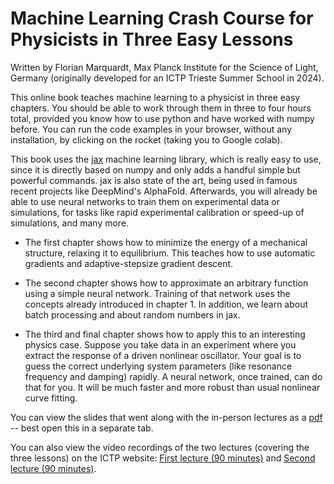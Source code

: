 # Machine Learning Crash Course for Physicists in Three Easy Lessons

Written by Florian Marquardt, Max Planck Institute for the Science of Light, Germany (originally developed for an ICTP Trieste Summer School in 2024).

This online book teaches machine learning to a physicist in three easy chapters. You should be able to work through them in three to four hours total, provided you know how to use python and have worked with numpy before. You can run the code examples in your browser, without any installation, by clicking on the rocket (taking you to Google colab).

This book uses the [jax](https://jax.readthedocs.io) machine learning library, which is really easy to use, since it is directly based on numpy and only adds a handful simple but powerful commands. jax is also state of the art, being used in famous recent projects like DeepMind's AlphaFold. Afterwards, you will already be able to use neural networks to train them on experimental data or simulations, for tasks like rapid experimental calibration or speed-up of simulations, and many more.

- The first chapter shows how to minimize the energy of a mechanical structure, relaxing it to equilibrium. This teaches how to use automatic gradients and adaptive-stepsize gradient descent.

- The second chapter shows how to approximate an arbitrary function using a simple neural network. Training of that network uses the concepts already introduced in chapter 1. In addition, we learn about batch processing and about random numbers in jax.

- The third and final chapter shows how to apply this to an interesting physics case. Suppose you take data in an experiment where you extract the response of a driven nonlinear oscillator. Your goal is to guess the correct underlying system parameters (like resonance frequency and damping) rapidly. A neural network, once trained, can do that for you. It will be much faster and more robust than usual nonlinear curve fitting.

You can view the slides that went along with the in-person lectures as a [pdf](https://github.com/FlorianMarquardt/MachineLearningThreeEasyLessons/blob/main/2024_09_ML_Three_Easy_Lessons_Marquardt.pdf) -- best open this in a separate tab.

You can also view the video recordings of the two lectures (covering the three lessons) on the ICTP website:
[First lecture (90 minutes)](http://video.ictp.it/WEB/2024/2024_09_23-smr3969/2024_09_25-09_00-smr3969.mp4) and
[Second lecture (90 minutes)](http://video.ictp.it/WEB/2024/2024_09_23-smr3969/2024_09_27-11_00-smr3969.mp4).
